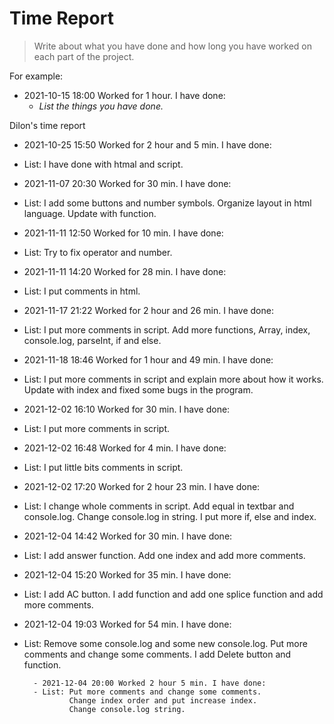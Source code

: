 # Time Report

> Write about what you have done and how long you have worked on each part of the project.

For example: 

- 2021-10-15 18:00 Worked for 1 hour. I have done:
  - *List the things you have done.*


Dilon's time report
- 2021-10-25 15:50 Worked for 2 hour and 5 min. I have done:
- List: I have done with htmal and script.


- 2021-11-07 20:30 Worked for 30 min. I have done:
- List: I add some buttons and number symbols. 
        Organize layout in html language.
        Update with function.


- 2021-11-11 12:50 Worked for 10 min. I have done:
- List: Try to fix operator and number.


- 2021-11-11 14:20 Worked for 28 min. I have done:
- List: I put comments in html.


- 2021-11-17 21:22 Worked for 2 hour and 26 min. I have done:
- List: I put more comments in script.
        Add more functions, Array, index, console.log, parseInt, if and else.


- 2021-11-18 18:46 Worked for 1 hour and 49 min. I have done:
- List: I put more comments in script and explain more about how it works.
        Update with index and fixed some bugs in the program.


- 2021-12-02 16:10 Worked for 30 min. I have done:
- List: I put more comments in script.


- 2021-12-02 16:48 Worked for 4 min. I have done:
- List: I put little bits comments in script.


- 2021-12-02 17:20 Worked for 2 hour 23 min. I have done:
- List: I change whole comments in script. 
        Add equal in textbar and console.log.
        Change console.log in string. 
        I put more if, else and index.


- 2021-12-04 14:42 Worked for 30 min. I have done:
- List: I add answer function.
        Add one index and add more comments.


- 2021-12-04 15:20 Worked for 35 min. I have done:
- List: I add AC button.
        I add function and add one splice function and add more comments.


- 2021-12-04 19:03 Worked for 54 min. I have done:
- List: Remove some console.log and some new console.log.
        Put more comments and change some comments.
        I add Delete button and function.


        - 2021-12-04 20:00 Worked 2 hour 5 min. I have done:
        - List: Put more comments and change some comments.
                Change index order and put increase index.
                Change console.log string.
  